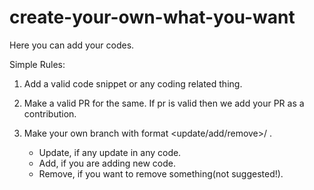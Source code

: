 # create-your-own-what-you-want
Here you can add your codes.

Simple Rules:
1. Add a valid code snippet or any coding related thing.
2. Make a valid PR for the same. If pr is valid then we add your PR as a contribution.
3. Make your own branch with format <update/add/remove>/<featuretype> .

    * Update, if any update in any code.
    * Add, if you are adding new code.
    * Remove, if you want to remove something(not suggested!).
